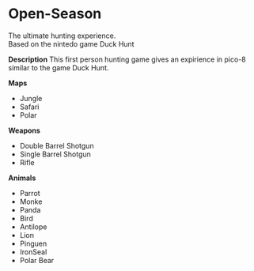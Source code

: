 # Open-Season
The ultimate hunting experience.  
Based on the nintedo game Duck Hunt  

**Description**
This first person hunting game gives an expirience in pico-8 similar to the game Duck Hunt.


**Maps**    
* Jungle  
* Safari  
* Polar  

**Weapons**
* Double Barrel Shotgun
* Single Barrel Shotgun
* Rifle

**Animals**
* Parrot
* Monke
* Panda
* Bird
* Antilope
* Lion
* Pinguen
* IronSeal
* Polar Bear
